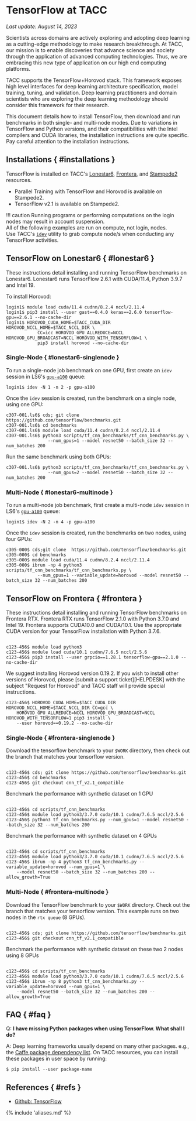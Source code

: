 # TensorFlow at TACC
*Last update: August 14, 2023*

Scientists across domains are actively exploring and adopting deep learning as a cutting-edge methodology to make research breakthrough. At TACC, our mission is to enable discoveries that advance science and society through the application of advanced computing technologies. Thus, we are embracing this new type of application on our high end computing platforms.

TACC supports the TensorFlow+Horovod stack. This framework exposes high level interfaces for deep learning architecture specification, model training, tuning, and validation. Deep learning practitioners and domain scientists who are exploring the deep learning methodology should consider this framework for their research.

This document details how to install TensorFlow, then download and run benchmarks in both single- and multi-node modes. Due to variations in TensorFlow and Python versions, and their compatibilities with the Intel compilers and CUDA libraries, the installation instructions are quite specific. Pay careful attention to the installation instructions.

## Installations { #installations }

TensorFlow is installed on TACC's [Lonestar6](../../hpc/lonestar6), [Frontera](../../hpc/frontera), and [Stampede2](../../hpc/stampede2) resources.

* Parallel Training with TensorFlow and Horovod is available on Stampede2. 
* TensorFlow v2.1 is available on Stampede2.

!!! caution
	Running programs or performing computations on the login nodes may result in account suspension.<br>
	All of the following examples are run on compute, not login, nodes.<br>
	Use TACC's <a href="../idev"><code>idev</code></a> utility to grab compute node/s when conducting any TensorFlow activities.


## TensorFlow on Lonestar6 { #lonestar6 }

These instructions detail installing and running TensorFlow benchmarks on Lonestar6. Lonestar6 runs TensorFlow 2.6.1 with CUDA/11.4, Python 3.9.7 and Intel 19.

To install Horovod: 

``` cmd-line
login1$ module load cuda/11.4 cudnn/8.2.4 nccl/2.11.4
login1$ pip3 install --user gast==0.4.0 keras==2.6.0 tensorflow-gpu==2.6.1 --no-cache-dir
login1$ HOROVOD_CUDA_HOME=$TACC_CUDA_DIR HOROVOD_NCCL_HOME=$TACC_NCCL_DIR \
			CC=icc HOROVOD_GPU_ALLREDUCE=NCCL HOROVOD_GPU_BROADCAST=NCCL HOROVOD_WITH_TENSORFLOW=1 \
			pip3 install horovod --no-cache-dir
```


### Single-Node { #lonestar6-singlenode }

To run a single-node job benchmark on one GPU, first create an `idev` session in LS6's [`gpu-a100`](../../hpc/lonestar6#queues) queue: 

``` cmd-line
login1$ idev -N 1 -n 2 -p gpu-a100
```

Once the `idev` session is created, run the benchmark on a single node, using one GPU:

``` cmd-line
c307-001.ls6$ cds; git clone https://github.com/tensorflow/benchmarks.git
c307-001.ls6$ cd benchmarks
c307-001.ls6$ module load cuda/11.4 cudnn/8.2.4 nccl/2.11.4
c307-001.ls6$ python3 scripts/tf_cnn_benchmarks/tf_cnn_benchmarks.py \
				--num_gpus=1 --model resnet50 --batch_size 32 --num_batches 200
```

Run the same benchmark using both GPUs:

``` cmd-line
c307-001.ls6$ python3 scripts/tf_cnn_benchmarks/tf_cnn_benchmarks.py \
				--num_gpus=2 --model resnet50 --batch_size 32 --num_batches 200
```



### Multi-Node { #lonestar6-multinode }

To run a multi-node job benchmark, first create a multi-node `idev` session in LS6's [`gpu-a100`](../../hpc/lonestar6#queues) queue: 

``` cmd-line
login1$ idev -N 2 -n 4 -p gpu-a100
```

Once the `idev` session is created, run the benchmarks on two nodes, using four GPUs:

``` cmd-line
c305-000$ cds;git clone  https://github.com/tensorflow/benchmarks.git
c305-000$ cd benchmarks
c305-000$ module load cuda/11.4 cudnn/8.2.4 nccl/2.11.4
c305-000$ ibrun -np 4 python3 scripts/tf_cnn_benchmarks/tf_cnn_benchmarks.py \
			--num_gpus=1 --variable_update=horovod --model resnet50 --batch_size 32 --num_batches 200
```

<!--
## TensorFlow on Maverick2 { #maverick2 }

These instructions detail installing and running TensorFlow benchmarks on Maverick2. Maverick2 runs TensorFlow 2.1.0 with Python 3.7.0 and Intel 18.

Maverick2 supports CUDA/10.0, and CUDA/10.1. Use the respective CUDA version for your TensorFlow installation with Python 3.7.

``` cmd-line

c123-456$ module load intel/18.0.2 python3/3.7.0
c123-456$ module load cuda/10.1 cudnn/7.6.5 nccl/2.5.6
c123-456$ pip3 install --user grpcio==1.28.1 tensorflow-gpu==2.1.0 --no-cache-dir
```

We suggest installing Horovod version 0.19.2. If you wish to install other versions of Horovod, please [submit a support ticket][HELPDESK] with the subject "Request for Horovod" and TACC staff will provide special instructions.

``` cmd-line

c123-456$ HOROVOD_CUDA_HOME=$TACC_CUDA_DIR HOROVOD_NCCL_HOME=$TACC_NCCL_DIR CC=gcc \
	HOROVOD_GPU_ALLREDUCE=NCCL HOROVOD_GPU_BROADCAST=NCCL HOROVOD_WITH_TENSORFLOW=1 pip3 install \
	--user horovod==0.19.2 --no-cache-dir
```

### Single-Node { #maverick2-singlenode }

Download the tensorflow benchmark to your `$WORK` directory, then check out the branch that matches your tensorflow version.

``` cmd-line

c123-456$ cdw; git clone https://github.com/tensorflow/benchmarks.git
c123-456$ cd benchmarks
c123-456$ git checkout cnn_tf_v2.1_compatible
```

Benchmark the performance with the synthetic dataset on 1 GPU:

``` cmd-line

c123-456$ cd scripts/tf_cnn_benchmarks
c123-456$ module load intel/18.0.2 python3/3.7.0 cuda/10.1 cudnn/7.6.5 nccl/2.5.6
c123-456$ python3 tf_cnn_benchmarks.py --num_gpus=1 --model resnet50 --batch_size 32 --num_batches 200
```

Benchmark the performance with the synthetic dataset on 4 GPUs:

``` cmd-line

c123-456$ cd scripts/tf_cnn_benchmarks
c123-456$ module load intel/18.0.2 python3/3.7.0 cuda/10.1 cudnn/7.6.5 nccl/2.5.6
c123-456$ ibrun -np 4 python3 tf_cnn_benchmarks.py --variable_update=horovod \
            --num_gpus=1 --model resnet50 --batch_size 32 --num_batches 200 --allow_growth=True
```

### Multi-Node { #maverick2-multinode }

Download the TensorFlow benchmark to your `$WORK` directory. Check out the branch that matches your tensorflow version. This example runs on two nodes in Maverick2's `gtx` queue (8 GPUs).

``` cmd-line

c123-456$ cdw; git clone https://github.com/tensorflow/benchmarks.git
c123-456$ git checkout cnn_tf_v2.1_compatible
```

Benchmark the performance with synthetic dataset on these two 2 nodes using 8 GPUs:

``` cmd-line

c123-456$ cd scripts/tf_cnn_benchmarks
c123-456$ module load intel/18.0.2 python3/3.7.0 cuda/10.1 cudnn/7.6.5 nccl/2.5.6
c123-456$ ibrun -np 8 python3 tf_cnn_benchmarks.py --variable_update=horovod \
            --num_gpus=1 --model resnet50 --batch_size 32 --num_batches 200 --allow_growth=True
```
-->

## TensorFlow on Frontera { #frontera }

These instructions detail installing and running TensorFlow benchmarks on Frontera RTX. Frontera RTX runs TensorFlow 2.1.0 with Python 3.7.0 and Intel 19. Frontera supports CUDA10.0 and CUDA/10.1. Use the appropriate CUDA version for your TensorFlow installation with Python 3.7.6.

``` cmd-line

c123-456$ module load python3 
c123-456$ module load cuda/10.1 cudnn/7.6.5 nccl/2.5.6
c123-456$ pip3 install --user grpcio==1.28.1 tensorflow-gpu==2.1.0 --no-cache-dir
```

We suggest installing Horovod version 0.19.2. If you wish to install other versions of Horovod, please [submit a support ticket][HELPDESK] with the subject "Request for Horovod" and TACC staff will provide special instructions.

``` cmd-line
c123-456$ HOROVOD_CUDA_HOME=$TACC_CUDA_DIR HOROVOD_NCCL_HOME=$TACC_NCCL_DIR CC=gcc \
	HOROVOD_GPU_ALLREDUCE=NCCL HOROVOD_GPU_BROADCAST=NCCL HOROVOD_WITH_TENSORFLOW=1 pip3 install \
	--user horovod==0.19.2 --no-cache-dir
```

### Single-Node { #frontera-singlenode }

Download the tensorflow benchmark to your `$WORK` directory, then check out the branch that matches your tensorflow version.

``` cmd-line

c123-456$ cds; git clone https://github.com/tensorflow/benchmarks.git
c123-456$ cd benchmarks  
c123-456$ git checkout cnn_tf_v2.1_compatible
```

Benchmark the performance with synthetic dataset on 1 GPU

``` cmd-line

c123-456$ cd scripts/tf_cnn_benchmarks
c123-456$ module load python3/3.7.0 cuda/10.1 cudnn/7.6.5 nccl/2.5.6
c123-456$ python3 tf_cnn_benchmarks.py --num_gpus=1 --model resnet50 --batch_size 32 --num_batches 200
```

Benchmark the performance with synthetic dataset on 4 GPUs

``` cmd-line

c123-456$ cd scripts/tf_cnn_benchmarks
c123-456$ module load python3/3.7.0 cuda/10.1 cudnn/7.6.5 nccl/2.5.6
c123-456$ ibrun -np 4 python3 tf_cnn_benchmarks.py --variable_update=horovod --num_gpus=1 \
	--model resnet50 --batch_size 32 --num_batches 200 --allow_growth=True
```

### Multi-Node { #frontera-multinode }

Download the TensorFlow benchmark to your `$WORK` directory. Check out the branch that matches your tensorflow version. This example runs on two nodes in the `rtx queue` (8 GPUs).

``` cmd-line

c123-456$ cds; git clone https://github.com/tensorflow/benchmarks.git
c123-456$ git checkout cnn_tf_v2.1_compatible
```

Benchmark the performance with synthetic dataset on these two 2 nodes using 8 GPUs

``` cmd-line

c123-456$ cd scripts/tf_cnn_benchmarks
c123-456$ module load python3/3.7.0 cuda/10.1 cudnn/7.6.5 nccl/2.5.6
c123-456$ ibrun -np 8 python3 tf_cnn_benchmarks.py --variable_update=horovod --num_gpus=1 \
	--model resnet50 --batch_size 32 --num_batches 200 --allow_growth=True
```

<!--
## TensorFlow on Stampede2 { #stampede2 }

These instructions detail installing and running TensorFlow benchmarks on Stampede2. Stampede2 runs TensorFlow 2.1.0 with Python 3.7 and Intel 18.

Use TACC's `idev` utility to grab a single compute node for 1 hour in Stampede2's [skx-dev queue](../../hpc/stampede2#queues):

``` cmd-line
login1$ idev -p skx-dev -N 1 -n 1 -m 60
```

Install TensorFlow 2.1 using the default intel/18.0.2 compiler and Python 3.7:

``` cmd-line

c123-456$ module load intel/18.0.2 python3/3.7.0
c123-456$ pip3 install --user tensorflow==2.1.0 --no-cache-dir
```

To install horovod v0.19.2:

``` cmd-line

c123-456$ CC=gcc HOROVOD_WITH_TENSORFLOW=1 pip3 install --user horovod==0.19.2 --no-cache-dir --no-cache-dir
```

### Single-Node { #stampede2-singlenode }

If you're not already on a compute node, then use TACC's `idev` utility to grab a single compute node for 1 hour:
``` cmd-line

login1$ idev -p skx-dev -N 1 -n 1 -m 60
```

Download the TensorFlow benchmark to your `$SCRATCH` directory. Check out the corresponding branch for your TensorFlow version. In this example we used `cnn_tf_v2.1_compatible`.

``` cmd-line

c123-456$ cd $SCRATCH
c123-456$ git clone https://github.com/tensorflow/benchmarks.git
c123-456$ cd benchmarks
c123-456$ git checkout cnn_tf_v2.1_compatible
```

Benchmark the performance with a synthetic dataset:

``` cmd-line

c123-456$ cd scripts/tf_cnn_benchmarks
c123-456$ export KMP_BLOCKTIME=0
c123-456$ export KMP_AFFINITY="granularity=fine,verbose,compact,1,0"
c123-456$ export OMP_NUM_THREADS=46
c123-456$ python3 tf_cnn_benchmarks.py --model resnet50 --batch_size 128 --data_format NHWC \
	--num_intra_threads 46 --num_inter_threads 2 --distortions=False --num_batches 100
```

### Multi-Node { #stampede2-multinode }

If you're not already on a compute node, then use TACC's `idev` utility to grab two compute nodes for 1 hour:

``` cmd-line

login1$ idev -p skx-dev -N 2 -n 2 -m 60
```

Download the TensorFlow benchmark to your `$SCRATCH` directory. Check out the corresponding branch for your TensorFlow version. In this example, we used `cnn_tf_v2.1_compatible`.

``` cmd-line

c123-456$ cd $SCRATCH
c123-456$ git clone https://github.com/tensorflow/benchmarks.git
c123-456$ git checkout cnn_tf_v2.1_compatible
```

Benchmark the performance with a synthetic dataset on 4 nodes:

``` cmd-line

c123-456$ module load intel/18.0.2 python3/3.7.0 
c123-456$ cd benchmarks/scripts/tf_cnn_benchmarks
c123-456$ export KMP_BLOCKTIME=0
c123-456$ export KMP_AFFINITY="granularity=fine,verbose,compact,1,0"
c123-456$ export OMP_NUM_THREADS=46
c123-456$ ibrun -np 2 python3 tf_cnn_benchmarks.py --model resnet50 --batch_size 128 \
	--variable_update horovod --data_format NCHW --num_intra_threads 46 --num_inter_threads 2 \
	--num_batches 100
```

The parameters for this last command are defined as follows:

* `-model` specifies the neural network model
* `-batch_size` specifies the number of samples in each iteration
* `-variable_update` specifies using horovod to synchronize gradients
* `-data_format` informs TF the nested data format comes in the order of sample count, channel, height, and width
* `-num_intra_threads` specifies the number of threads used for computation within a single operation
* `-num_inter_threads` specifies the number of threads used for independent operations
* `-num_batches` specifies the total number of iterations to run

-->

		
## FAQ { #faq }

Q: **I have missing Python packages when using TensorFlow. What shall I do?**  

A: Deep learning frameworks usually depend on many other packages. e.g., the [Caffe package dependency list](https://github.com/intel/caffe/blob/master/python/requirements.txt). On TACC resources, you can install these packages in user space by running:

``` cmd-line
$ pip install --user package-name
```

## References { #refs }

* [Github: TensorFlow](https://github.com/tensorflow/tensorflow)
<!-- * [Stampede2 User Guide](../../hpc/stampede2) -->

{% include 'aliases.md' %}
